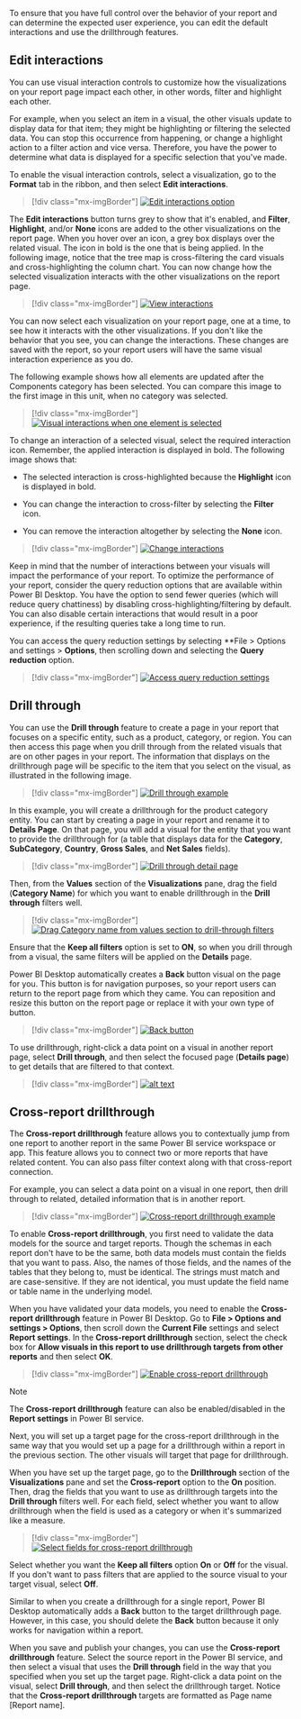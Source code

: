 To ensure that you have full control over the behavior of your report and can determine the expected user experience, you can edit the default interactions and use the drillthrough features.

## Edit interactions

You can use visual interaction controls to customize how the visualizations on your report page impact each other, in other words, filter and highlight each other.

For example, when you select an item in a visual, the other visuals update to display data for that item; they might be highlighting or filtering the selected data. You can stop this occurrence from happening, or change a highlight action to a filter action and vice versa. Therefore, you have the power to determine what data is displayed for a specific selection that you've made.

To enable the visual interaction controls, select a visualization, go to the **Format** tab in the ribbon, and then select **Edit interactions**.

> [!div class="mx-imgBorder"]
> [![Edit interactions option](../media/6-edit-interactions-button-option-ssm.png)](../media/6-edit-interactions-button-option-ssm.png#lightbox)

The **Edit interactions** button turns grey to show that it's enabled, and **Filter**, **Highlight**, and/or **None** icons are added to the other visualizations on the report page. When you hover over an icon, a grey box displays over the related visual. The icon in bold is the one that is being applied. In the following image, notice that the tree map is cross-filtering the card visuals and cross-highlighting the column chart. You can now change how the selected visualization interacts with the other visualizations on the report page.

> [!div class="mx-imgBorder"]
> [![View interactions](../media/6-view-interactions-ssm.png)](../media/6-view-interactions-ssm.png#lightbox)

You can now select each visualization on your report page, one at a time, to see how it interacts with the other visualizations. If you don't like the behavior that you see, you can change the interactions. These changes are saved with the report, so your report users will have the same visual interaction experience as you do.

The following example shows how all elements are updated after the Components category has been selected. You can compare this image to the first image in this unit, when no category was selected.

> [!div class="mx-imgBorder"]
> [![Visual interactions when one element is selected](../media/6-visual-interactions-one-element-ss.png)](../media/6-visual-interactions-one-element-ss.png#lightbox)

To change an interaction of a selected visual, select the required interaction icon. Remember, the applied interaction is displayed in bold. The following image shows that:

-   The selected interaction is cross-highlighted because the **Highlight** icon is displayed in bold.

-   You can change the interaction to cross-filter by selecting the **Filter** icon.

-   You can remove the interaction altogether by selecting the **None** icon.

> [!div class="mx-imgBorder"]
> [![Change interactions](../media/6-change-interactions-ssm.png)](../media/6-change-interactions-ssm.png#lightbox)

Keep in mind that the number of interactions between your visuals will impact the performance of your report. To optimize the performance of your report, consider the query reduction options that are available within Power BI Desktop. You have the option to send fewer queries (which will reduce query chattiness) by disabling cross-highlighting/filtering by default. You can also disable certain interactions that would result in a poor experience, if the resulting queries take a long time to run.

You can access the query reduction settings by selecting **File > Options and settings > **Options**, then scrolling down and selecting the **Query reduction** option.

> [!div class="mx-imgBorder"]
> [![Access query reduction settings](../media/6-query-reduction-settings-ssm.png)](../media/6-query-reduction-settings-ssm.png#lightbox)

## Drill through

You can use the **Drill through** feature to create a page in your report that focuses on a specific entity, such as a product, category, or region. You can then access this page when you drill through from the related visuals that are on other pages in your report. The information that displays on the drillthrough page will be specific to the item that you select on the visual, as illustrated in the following image.

> [!div class="mx-imgBorder"]
> [![Drill through example](../media/6-drill-through-example-ssm.png)](../media/6-drill-through-example-ssm.png#lightbox)

In this example, you will create a drillthrough for the product category entity. You can start by creating a page in your report and rename it to **Details Page**. On that page, you will add a visual for the entity that you want to provide the drillthrough for (a table that displays data for the **Category**, **SubCategory**, **Country**, **Gross Sales**, and **Net Sales** fields).

> [!div class="mx-imgBorder"]
> [![Drill through detail page](../media/6-drill-through-detail-page-ss.png)](../media/6-drill-through-detail-page-ss.png#lightbox)

Then, from the **Values** section of the **Visualizations** pane, drag the field (**Category Name**) for which you want to enable drillthrough in the **Drill through** filters well.

> [!div class="mx-imgBorder"]
> [![Drag Category name from values section to drill-through filters](../media/6-drag-category-name-drill-through-filters-ss.png)](../media/6-drag-category-name-drill-through-filters-ss.png#lightbox)

Ensure that the **Keep all filters** option is set to **ON**, so when you drill through from a visual, the same filters will be applied on the **Details** page.

Power BI Desktop automatically creates a **Back** button visual on the page for you. This button is for navigation purposes, so your report users can return to the report page from which they came. You can reposition and resize this button on the report page or replace it with your own type of button.

> [!div class="mx-imgBorder"]
> [![Back button](../media/6-back-button-ssm.png)](../media/6-back-button-ssm.png#lightbox)

To use drillthrough, right-click a data point on a visual in another report page, select **Drill through**, and then select the focused page (**Details page**) to get details that are filtered to that context.

> [!div class="mx-imgBorder"]
> [![alt text](../media/6-select-drill-through-context-menu-ssm.png)](../media/6-select-drill-through-context-menu-ssm.png#lightbox)

## Cross-report drillthrough

The **Cross-report drillthrough** feature allows you to contextually jump from one report to another report in the same Power BI service workspace or app. This feature allows you to connect two or more reports that have related content. You can also pass filter context along with that cross-report connection.

For example, you can select a data point on a visual in one report, then drill through to related, detailed information that is in another report.

> [!div class="mx-imgBorder"]
> [![Cross-report drillthrough example](../media/6-cross-report-drill-through-example-ssm.png)](../media/6-cross-report-drill-through-example-ssm.png#lightbox)

To enable **Cross-report drillthrough**, you first need to validate the data models for the source and target reports. Though the schemas in each report don't have to be the same, both data models must contain the fields that you want to pass. Also, the names of those fields, and the names of the tables that they belong to, must be identical. The strings must match and are case-sensitive. If they are not identical, you must update the field name or table name in the underlying model.

When you have validated your data models, you need to enable the **Cross-report drillthrough** feature in Power BI Desktop. Go to **File > Options and settings > Options**, then scroll down the **Current File** settings and select **Report settings**. In the **Cross-report drillthrough** section, select the check box for **Allow visuals in this report to use drillthrough targets from other reports** and then select **OK**.

> [!div class="mx-imgBorder"]
> [![Enable cross-report drillthrough](../media/6-enable-cross-report-drill-through-ssm.png)](../media/6-enable-cross-report-drill-through-ssm.png#lightbox)

> [!NOTE]
> The **Cross-report drillthrough** feature can also be enabled/disabled in the **Report settings** in Power BI service.

Next, you will set up a target page for the cross-report drillthrough in the same way that you would set up a page for a drillthrough within a report in the previous section. The other visuals will target that page for drillthrough.

When you have set up the target page, go to the **Drillthrough** section of the **Visualizations** pane and set the **Cross-report** option to the **On** position. Then, drag the fields that you want to use as drillthrough targets into the **Drill through** filters well. For each field, select whether you want to allow drillthrough when the field is used as a category or when it's summarized like a measure.

> [!div class="mx-imgBorder"]
> [![Select fields for cross-report drillthrough](../media/6-select-fields-cross-report-drill-through-ssm.png)](../media/6-select-fields-cross-report-drill-through-ssm.png#lightbox)

Select whether you want the **Keep all filters** option **On** or **Off** for the visual. If you don't want to pass filters that are applied to the source visual to your target visual, select **Off**.

Similar to when you create a drillthrough for a single report, Power BI Desktop automatically adds a **Back** button to the target drillthrough page. However, in this case, you should delete the **Back** button because it only works for navigation within a report.

When you save and publish your changes, you can use the **Cross-report drillthrough** feature. Select the source report in the Power BI service, and then select a visual that uses the **Drill through** field in the way that you specified when you set up the target page. Right-click a data point on the visual, select **Drill through**, and then select the drillthrough target. Notice that the **Cross-report drillthrough** targets are formatted as Page name [Report name].

